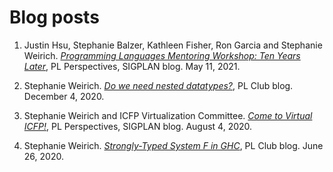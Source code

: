 Blog posts
==========

1. Justin Hsu, Stephanie Balzer, Kathleen Fisher, Ron Garcia and Stephanie Weirich.  [*Programming Languages Mentoring Workshop: Ten Years Later*](https://blog.sigplan.org/2021/05/11/programming-languages-mentoring-workshop-ten-years-later/), PL Perspectives, SIGPLAN blog. May 11, 2021.

1. Stephanie Weirich. [*Do we need nested datatypes?*](https://www.cis.upenn.edu/~plclub/blog/2020-12-04-nested-datatypes/), PL Club blog. December 4, 2020.

1. Stephanie Weirich and ICFP Virtualization Committee. [*Come to Virtual ICFP!*](https://blog.sigplan.org/2020/08/04/come-to-virtual-icfp/), PL Perspectives, SIGPLAN blog. August 4, 2020.

1. Stephanie Weirich. [*Strongly-Typed System F in GHC*](https://www.cis.upenn.edu/~plclub/blog/2020-06-26-Strongly-typed-System-F/), PL Club blog. June 26, 2020.
